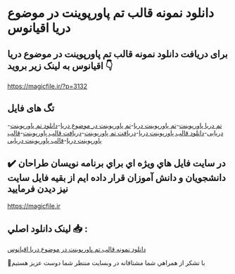 # دانلود نمونه قالب تم پاورپوینت در موضوع دریا اقیانوس

## برای دریافت دانلود نمونه قالب تم پاورپوینت در موضوع دریا اقیانوس به لینک زیر بروید 👇

https://magicfile.ir/?p=3132

## تگ های فایل

-[تم دریا پاورپوینت](https://magicfile.ir/product/%d9%82%d8%a7%d9%84%d8%a8-%d8%aa%d9%85-%d9%be%d8%a7%d9%88%d8%b1%d9%be%d9%88%db%8c%d9%86%d8%aa-%d8%af%d8%b1-%d9%85%d9%88%d8%b6%d9%88%d8%b9-%d8%af%d8%b1%db%8c%d8%a7-%d8%a7%d9%82%db%8c%d8%a7%d9%86%d9%88%d8%b3/)-[تم پاورپوینت دریا](https://magicfile.ir/product/%d9%82%d8%a7%d9%84%d8%a8-%d8%aa%d9%85-%d9%be%d8%a7%d9%88%d8%b1%d9%be%d9%88%db%8c%d9%86%d8%aa-%d8%af%d8%b1-%d9%85%d9%88%d8%b6%d9%88%d8%b9-%d8%af%d8%b1%db%8c%d8%a7-%d8%a7%d9%82%db%8c%d8%a7%d9%86%d9%88%d8%b3/)-[تم پاورپوینت در موضوع دریا](https://magicfile.ir/product/%d9%82%d8%a7%d9%84%d8%a8-%d8%aa%d9%85-%d9%be%d8%a7%d9%88%d8%b1%d9%be%d9%88%db%8c%d9%86%d8%aa-%d8%af%d8%b1-%d9%85%d9%88%d8%b6%d9%88%d8%b9-%d8%af%d8%b1%db%8c%d8%a7-%d8%a7%d9%82%db%8c%d8%a7%d9%86%d9%88%d8%b3/)-[دانلود تم پاورپوینت دریایی](https://magicfile.ir/product/%d9%82%d8%a7%d9%84%d8%a8-%d8%aa%d9%85-%d9%be%d8%a7%d9%88%d8%b1%d9%be%d9%88%db%8c%d9%86%d8%aa-%d8%af%d8%b1-%d9%85%d9%88%d8%b6%d9%88%d8%b9-%d8%af%d8%b1%db%8c%d8%a7-%d8%a7%d9%82%db%8c%d8%a7%d9%86%d9%88%d8%b3/)-[دانلود قالب پاورپوینت دریا](https://magicfile.ir/product/%d9%82%d8%a7%d9%84%d8%a8-%d8%aa%d9%85-%d9%be%d8%a7%d9%88%d8%b1%d9%be%d9%88%db%8c%d9%86%d8%aa-%d8%af%d8%b1-%d9%85%d9%88%d8%b6%d9%88%d8%b9-%d8%af%d8%b1%db%8c%d8%a7-%d8%a7%d9%82%db%8c%d8%a7%d9%86%d9%88%d8%b3/)-[دریافت تم پاورپوینت](https://magicfile.ir/product/%d9%82%d8%a7%d9%84%d8%a8-%d8%aa%d9%85-%d9%be%d8%a7%d9%88%d8%b1%d9%be%d9%88%db%8c%d9%86%d8%aa-%d8%af%d8%b1-%d9%85%d9%88%d8%b6%d9%88%d8%b9-%d8%af%d8%b1%db%8c%d8%a7-%d8%a7%d9%82%db%8c%d8%a7%d9%86%d9%88%d8%b3/)-[دریافت قالب پاورپوینت](https://magicfile.ir/product/%d9%82%d8%a7%d9%84%d8%a8-%d8%aa%d9%85-%d9%be%d8%a7%d9%88%d8%b1%d9%be%d9%88%db%8c%d9%86%d8%aa-%d8%af%d8%b1-%d9%85%d9%88%d8%b6%d9%88%d8%b9-%d8%af%d8%b1%db%8c%d8%a7-%d8%a7%d9%82%db%8c%d8%a7%d9%86%d9%88%d8%b3/)-[قالب پاورپوینت دریا](https://magicfile.ir/product/%d9%82%d8%a7%d9%84%d8%a8-%d8%aa%d9%85-%d9%be%d8%a7%d9%88%d8%b1%d9%be%d9%88%db%8c%d9%86%d8%aa-%d8%af%d8%b1-%d9%85%d9%88%d8%b6%d9%88%d8%b9-%d8%af%d8%b1%db%8c%d8%a7-%d8%a7%d9%82%db%8c%d8%a7%d9%86%d9%88%d8%b3/)-[قالب پاورپوینت دریایی](https://magicfile.ir/product/%d9%82%d8%a7%d9%84%d8%a8-%d8%aa%d9%85-%d9%be%d8%a7%d9%88%d8%b1%d9%be%d9%88%db%8c%d9%86%d8%aa-%d8%af%d8%b1-%d9%85%d9%88%d8%b6%d9%88%d8%b9-%d8%af%d8%b1%db%8c%d8%a7-%d8%a7%d9%82%db%8c%d8%a7%d9%86%d9%88%d8%b3/)

## ✔️ در سايت فايل هاي ويژه اي براي برنامه نويسان طراحان دانشجويان و دانش آموزان قرار داده ايم از بقيه فايل سايت نيز ديدن فرماييد

https://magicfile.ir


## لينک دانلود اصلي 📥 :

[دانلود نمونه قالب تم پاورپوینت در موضوع دریا اقیانوس](https://magicfile.ir/product/%d9%82%d8%a7%d9%84%d8%a8-%d8%aa%d9%85-%d9%be%d8%a7%d9%88%d8%b1%d9%be%d9%88%db%8c%d9%86%d8%aa-%d8%af%d8%b1-%d9%85%d9%88%d8%b6%d9%88%d8%b9-%d8%af%d8%b1%db%8c%d8%a7-%d8%a7%d9%82%db%8c%d8%a7%d9%86%d9%88%d8%b3/) 


🙏با تشکر از همراهي شما مشتاقانه در وبسایت منتظر شما دوست عزیز هستیم

